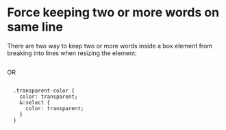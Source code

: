 # Force keeping two or more words on same line

There are two way to keep two or more words inside a box element from breaking into lines when resizing the element:

```word1*&nbsp;*word2*&nbsp;*word3
```

OR

```word1<span class="transparent-color">_</span>word2<span class="transparent-color">_</span>word3
  
  .transparent-color {
    color: transparent;
    &:select {
      color: transparent;
    }
  }
```
